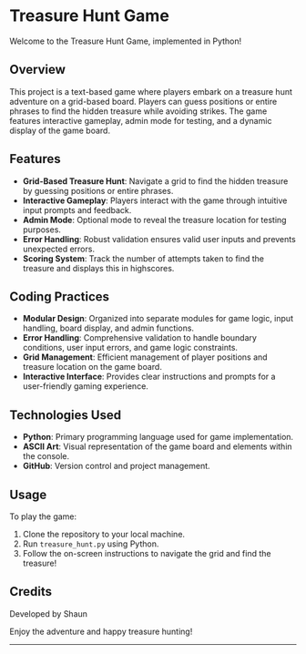 # Treasure Hunt Game

Welcome to the Treasure Hunt Game, implemented in Python!

## Overview
This project is a text-based game where players embark on a treasure hunt adventure on a grid-based board. Players can guess positions or entire phrases to find the hidden treasure while avoiding strikes. The game features interactive gameplay, admin mode for testing, and a dynamic display of the game board.

## Features
- **Grid-Based Treasure Hunt**: Navigate a grid to find the hidden treasure by guessing positions or entire phrases.
- **Interactive Gameplay**: Players interact with the game through intuitive input prompts and feedback.
- **Admin Mode**: Optional mode to reveal the treasure location for testing purposes.
- **Error Handling**: Robust validation ensures valid user inputs and prevents unexpected errors.
- **Scoring System**: Track the number of attempts taken to find the treasure and displays this in highscores.

## Coding Practices
- **Modular Design**: Organized into separate modules for game logic, input handling, board display, and admin functions.
- **Error Handling**: Comprehensive validation to handle boundary conditions, user input errors, and game logic constraints.
- **Grid Management**: Efficient management of player positions and treasure location on the game board.
- **Interactive Interface**: Provides clear instructions and prompts for a user-friendly gaming experience.

## Technologies Used
- **Python**: Primary programming language used for game implementation.
- **ASCII Art**: Visual representation of the game board and elements within the console.
- **GitHub**: Version control and project management.

## Usage
To play the game:
1. Clone the repository to your local machine.
2. Run `treasure_hunt.py` using Python.
3. Follow the on-screen instructions to navigate the grid and find the treasure!

## Credits
Developed by Shaun

Enjoy the adventure and happy treasure hunting!

---
